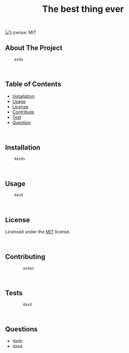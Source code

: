 <div align="center"> 

# The best thing ever
 </div> 

<br> 

![License: MIT](https://img.shields.io/badge/License-MIT-orange)

## About The Project
 

        asda


<br>

## Table of Contents
 

- [Installation](#installation)
- [Usage](#usage)
- [License](#license)
- [Contribute](#contributing)
- [Test](#tests)
- [Question](#questions)


<br>

## Installation
 

        dasds
 

<br>

## Usage
 

        dasd
 

<br>

## License


Licensed under the [MIT](https://choosealicense.com/licenses/mit/) license.

<br>

## Contributing
 

            asdas

<br>

## Tests
 

            dasd

<br>

## Questions
 - dads
 - dasd
 